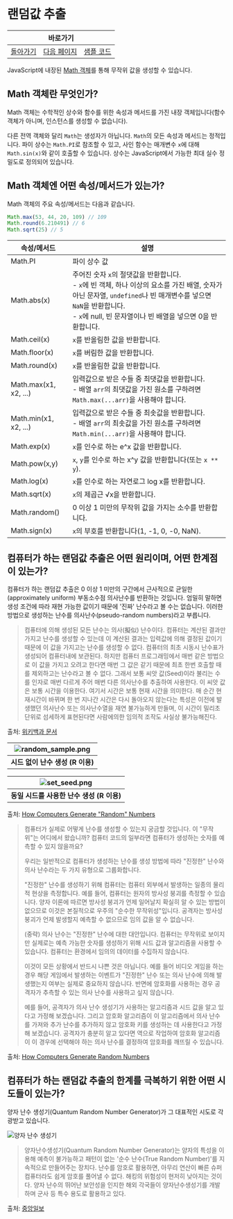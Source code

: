 # 랜덤값 추출 

<table>
    <thead>
        <tr>
            <th colspan="3" style="text-align: center;">바로가기</th>
        </tr>
    </thead>
    <tbody>
        <tr>
            <td>
                <a href="/../javascript/">돌아가기</a>
            </td>
            <td>
                <a href="/../javascript/docs/0721.html">다음 페이지</a>
            </td>
            <td>
                <a href="/../javascript/0720/">샘플 코드</a>
            </td>
        </tr>
    </tbody>
</table>

JavaScript에 내장된 [Math 객체](https://developer.mozilla.org/ko/docs/Web/JavaScript/Reference/Global_Objects/Math)를 통해 무작위 값을 생성할 수 있습니다. 

## Math 객체란 무엇인가?

Math 객체는 수학적인 상수와 함수를 위한 속성과 메서드를 가진 내장 객체입니다(함수 객체가 아니며, 인스턴스를 생성할 수 없습니다).

다른 전역 객체와 달리 `Math`는 생성자가 아닙니다. `Math`의 모든 속성과 메서드는 정적입니다. 파이 상수는 `Math.PI`로 참조할 수 있고, 사인 함수는 매개변수 `x`에 대해 `Math.sin(x)`와 같이 호출할 수 있습니다. 상수는 JavaScript에서 가능한 최대 실수 정밀도로 정의되어 있습니다.


## Math 객체엔 어떤 속성/메서드가 있는가?

Math 객체의 주요 속성/메서드는 다음과 같습니다.

```javascript
Math.max(53, 44, 20, 109) // 109
Math.round(6.210491) // 6
Math.sqrt(25) // 5
```

| 속성/메서드 | 설명 |
| --- | --- |
| Math.PI | 파이 상수 값 |
| Math.abs(x) | 주어진 숫자 `x`의 절댓값을 반환합니다.<br>- `x`에 빈 객체, 하나 이상의 요소를 가진 배열, 숫자가 아닌 문자열, `undefined`나 빈 매개변수를 넣으면 `NaN`을 반환합니다. <br>- `x`에 null, 빈 문자열이나 빈 배열을 넣으면 0을 반환합니다. |
| Math.ceil(x) | `x`를 반올림한 값을 반환합니다. |
| Math.floor(x) | `x`를 버림한 값을 반환합니다. |
| Math.round(x) | `x`를 반올림한 값을 반환합니다. |
| Math.max(x1, x2, ...) | 입력값으로 받은 수들 중 최댓값을 반환합니다.<br>- 배열 `arr`의 최댓값을 가진 원소를 구하려면 `Math.max(...arr)`을 사용해야 합니다. |
| Math.min(x1, x2, ...) | 입력값으로 받은 수들 중 최솟값을 반환합니다.<br>- 배열 `arr`의 최솟값을 가진 원소를 구하려면 `Math.min(...arr)`을 사용해야 합니다. |
| Math.exp(x) | `x`를 인수로 하는 e^x 값을 반환합니다. |
| Math.pow(x,y) | `x`, `y`를 인수로 하는 x^y 값을 반환합니다(또는 `x ** y`). |
| Math.log(x) | `x`를 인수로 하는 자연로그 log x를 반환합니다. |
| Math.sqrt(x) | `x`의 제곱근 √x을 반환합니다. |
| Math.random() | 0 이상 1 미만의 무작위 값을 가지는 소수를 반환합니다. |
| Math.sign(x) | `x`의 부호를 반환합니다(1, -1, 0, -0, NaN). |

## 컴퓨터가 하는 랜덤값 추출은 어떤 원리이며, 어떤 한계점이 있는가?

컴퓨터가 하는 랜덤값 추출은 0 이상 1 미만의 구간에서 근사적으로 균일한(approximately uniform) 부동소수점 의사난수를 반환하는 것입니다. 엄밀히 말하면 생성 조건에 따라 재현 가능한 값이기 때문에 '진짜' 난수라고 볼 수는 없습니다. 이러한 방법으로 생성하는 난수를 의사난수(pseudo-random numbers)라고 부릅니다.

> 컴퓨터에 의해 생성된 모든 난수는 의사(擬似) 난수이다. 컴퓨터는 계산된 결과만 가지고 난수를 생성할 수 있는데 이 계산된 결과는 입력값에 의해 결정된 값이기 때문에 이 값을 가지고는 난수를 생성할 수 없다. 컴퓨터의 최초 시동시 난수표가 생성되어 컴퓨터내에 보관된다. 하지만 컴퓨터 프로그래밍에서 매번 같은 방법으로 이 값을 가지고 오려고 한다면 매번 그 값은 같기 때문에 최초 한번 호출할 때를 제외하고는 난수라고 볼 수 없다. 그래서 보통 씨앗 값(Seed)이라 불리는 수를 인자로 매번 다르게 주어 매번 다른 의사난수를 추출하여 사용한다. 이 씨앗 값은 보통 시간을 이용한다. 여기서 시간은 보통 현재 시간을 의미한다. 매 순간 현재시간이 바뀌며 한 번 지나간 시간은 다시 돌아오지 않는다는 특성은 이전에 발생했던 의사난수 또는 의사난수열을 재연 불가능하게 만들며, 이 시간이 밀리초 단위로 섬세하게 표현된다면 사람에의한 임의적 조작도 사실상 불가능해진다.

출처: [위키백과 문서](https://ko.wikipedia.org/wiki/난수)

|![random_sample.png](https://www.lancaster.ac.uk/~blackb/images/random_sample.PNG)|
|:--:|
|<b>시드 없이 난수 생성 (R 이용)</b>|

|![set_seed.png](https://www.lancaster.ac.uk/~blackb/images/set_seed.PNG)|
|:--:|
|<b>동일 시드를 사용한 난수 생성 (R 이용)</b>|

출처: [How Computers Generate "Random" Numbers](https://www.lancaster.ac.uk/~blackb/RNG.html)

> 컴퓨터가 실제로 어떻게 난수를 생성할 수 있는지 궁금할 것입니다. 이 "무작위"는 어디에서 왔습니까? 컴퓨터 코드의 일부라면 컴퓨터가 생성하는 숫자를 예측할 수 있지 않을까요? 
> 
> 우리는 일반적으로 컴퓨터가 생성하는 난수를 생성 방법에 따라 "진정한" 난수와 의사 난수라는 두 가지 유형으로 그룹화합니다.
> 
> "진정한" 난수를 생성하기 위해 컴퓨터는 컴퓨터 외부에서 발생하는 일종의 물리적 현상을 측정합니다. 예를 들어, 컴퓨터는 원자의 방사성 붕괴를 측정할 수 있습니다. 양자 이론에 따르면 방사성 붕괴가 언제 일어날지 확실히 알 수 있는 방법이 없으므로 이것은 본질적으로 우주의 "순수한 무작위성"입니다. 공격자는 방사성 붕괴가 언제 발생할지 예측할 수 없으므로 임의 값을 알 수 없습니다.
>
> (중략)
> 의사 난수는 "진정한" 난수에 대한 대안입니다. 컴퓨터는 무작위로 보이지만 실제로는 예측 가능한 숫자를 생성하기 위해 시드 값과 알고리즘을 사용할 수 있습니다. 컴퓨터는 환경에서 임의의 데이터를 수집하지 않습니다.
>
> 이것이 모든 상황에서 반드시 나쁜 것은 아닙니다. 예를 들어 비디오 게임을 하는 경우 해당 게임에서 발생하는 이벤트가 "진정한" 난수 또는 의사 난수에 의해 발생했는지 여부는 실제로 중요하지 않습니다. 반면에 암호화를 사용하는 경우 공격자가 추측할 수 있는 의사 난수를 사용하고 싶지 않습니다.
>
> 예를 들어, 공격자가 의사 난수 생성기가 사용하는 알고리즘과 시드 값을 알고 있다고 가정해 보겠습니다. 그리고 암호화 알고리즘이 이 알고리즘에서 의사 난수를 가져와 추가 난수를 추가하지 않고 암호화 키를 생성하는 데 사용한다고 가정해 보겠습니다. 공격자가 충분히 알고 있다면 역으로 작업하여 암호화 알고리즘이 이 경우에 선택해야 하는 의사 난수를 결정하여 암호화를 깨뜨릴 수 있습니다.

출처: [How Computers Generate Random Numbers](https://www.howtogeek.com/183051/htg-explains-how-computers-generate-random-numbers/)


## 컴퓨터가 하는 랜덤값 추출의 한계를 극복하기 위한 어떤 시도들이 있는가?

양자 난수 생성기(Quantum Random Number Generator)가 그 대표적인 시도로 각광받고 있습니다.

![양자 난수 생성기](https://user-images.githubusercontent.com/52960121/126057547-298f8236-5e5c-4357-aa82-885c79fba95d.jpg)


> 양자난수생성기(Quantum Random Number Generator)는 양자의 특성을 이용해 예측이 불가능하고 패턴이 없는 '순수 난수(True Random Number)'를 지속적으로 만들어주는 장치다. 난수를 암호로 활용하면, 아무리 연산이 빠른 슈퍼컴퓨터라도 쉽게 암호를 풀어낼 수 없다. 해킹의 위험성이 현저히 낮아지는 것이다. 양자 난수의 뛰어난 보안성을 인지한 해외 각국들이 양자난수생성기를 개발하며 군사 등 특수 용도로 활용하고 있다. 

출처: [중앙일보](https://news.joins.com/article/21780693)

